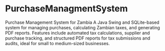 # PurchaseManagmentSystem
Purchase Management System for Zambia A Java Swing and SQLite-based system for managing purchases, calculating Zambian taxes, and generating PDF reports. Features include automated tax calculations, supplier and purchase tracking, and structured PDF reports for tax submissions and audits, ideal for small to medium-sized businesses.

